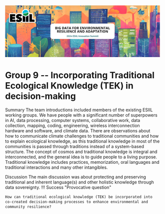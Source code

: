 ![](./assets/esiil_content/Summit_Header.png)

# Group 9 -- Incorporating Traditional Ecological Knowledge (TEK) in decision-making
Summary
The team introductions included members of the existing ESIIL working groups. We have people with a significant number of superpowers in AI, data processing, computer systems, collaborative work, data collection, mapping, coding, engineering, wireless interconnection hardware and software, and climate data. There are observations about how to communicate climate challenges to traditional communities and how to explain ecological knowledge, as this traditional knowledge in most of the communities is passed through traditions instead of a system-based structure. The concept of cosmos and traditional knowledge is integral and interconnected, and the general idea is to guide people to a living purpose. 
Traditional knowledge includes practices, memorization, oral languages and traditional interactions and many other intangibles. 

Discussion 
The main discussion was about protecting and preserving traditional and inherent language(s) and other holistic knowledge through data sovereignty. 
!!! Success "Provocative question"

    How can traditional ecological knowledge (TEK) be incorporated into co-created decision-making processes to enhance environmental and community resilience?



